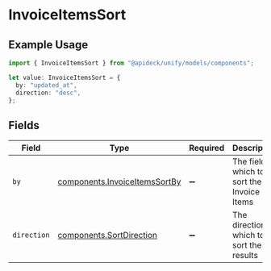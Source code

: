 # InvoiceItemsSort

## Example Usage

```typescript
import { InvoiceItemsSort } from "@apideck/unify/models/components";

let value: InvoiceItemsSort = {
  by: "updated_at",
  direction: "desc",
};
```

## Fields

| Field                                                                          | Type                                                                           | Required                                                                       | Description                                                                    | Example                                                                        |
| ------------------------------------------------------------------------------ | ------------------------------------------------------------------------------ | ------------------------------------------------------------------------------ | ------------------------------------------------------------------------------ | ------------------------------------------------------------------------------ |
| `by`                                                                           | [components.InvoiceItemsSortBy](../../models/components/invoiceitemssortby.md) | :heavy_minus_sign:                                                             | The field on which to sort the Invoice Items                                   | updated_at                                                                     |
| `direction`                                                                    | [components.SortDirection](../../models/components/sortdirection.md)           | :heavy_minus_sign:                                                             | The direction in which to sort the results                                     |                                                                                |